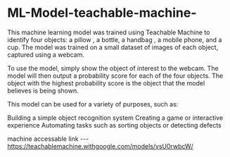 # ML-Model-teachable-machine-

This machine learning model was trained using Teachable Machine to identify four objects: a pillow , a bottle, a handbag , a mobile phone, and a cup. The model was trained on a small dataset of images of each object, captured using a webcam.

To use the model, simply show the object of interest to the webcam. The model will then output a probability score for each of the four objects. The object with the highest probability score is the object that the model believes is being shown.

This model can be used for a variety of purposes, such as:

Building a simple object recognition system
Creating a game or interactive experience
Automating tasks such as sorting objects or detecting defects


machine accessable link --- https://teachablemachine.withgoogle.com/models/vsU0rwbcW/
